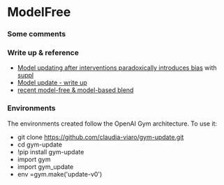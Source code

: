 # ModelFree

### Some comments

### Write up & reference
- [Model updating after interventions paradoxically introduces bias](http://proceedings.mlr.press/v130/liley21a/liley21a.pdf) with [suppl](http://proceedings.mlr.press/v130/liley21a/liley21a-supp.pdf)
- [Model update - write up](https://www.overleaf.com/read/yhntntbxtrtb)
- [recent model-free & model-based blend](https://www.overleaf.com/read/skwrxkyysvvc)

### Environments
The environments created follow the OpenAI Gym architecture. To use it:
- git clone https://github.com/claudia-viaro/gym-update.git
- cd gym-update
- !pip install gym-update
- import gym
- import gym_update
- env =gym.make('update-v0')

